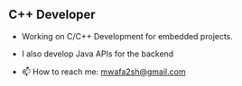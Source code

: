 ## C++ Developer

<!--
**moafkaljabi/moafkaljabi** is a ✨ _special_ ✨ repository because its `README.md` (this file) appears on your GitHub profile.

Here are some ideas to get you started:

- 👯 I’m looking to collaborate on ...
- 🌱 I’m currently learning ...
- 🤔 I’m looking for help with ...
- 💬 Ask me about ...
- 😄 Pronouns: ...
- ⚡ Fun fact: ...
-->

- Working on C/C++ Development for embedded projects.
- I also develop Java APIs for the backend

- 📫 How to reach me: mwafa2sh@gmail.com
